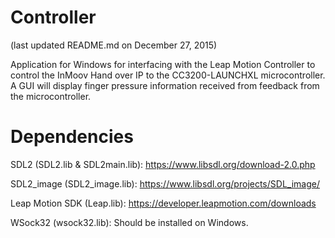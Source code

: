 Controller
========
(last updated README.md on December 27, 2015)

Application for Windows for interfacing with the Leap Motion Controller to
control the InMoov Hand over IP to the CC3200-LAUNCHXL microcontroller. A
GUI will display finger pressure information received from feedback from the
microcontroller.

Dependencies
============
SDL2 (SDL2.lib & SDL2main.lib): https://www.libsdl.org/download-2.0.php

SDL2_image (SDL2_image.lib): https://www.libsdl.org/projects/SDL_image/

Leap Motion SDK (Leap.lib): https://developer.leapmotion.com/downloads

WSock32 (wsock32.lib): Should be installed on Windows.


